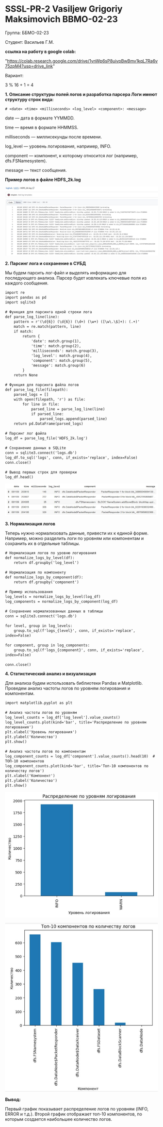 # SSSL-PR-2 Vasiljew Grigoriy Maksimovich BBMO-02-23

Группа: ББМО-02-23

Студент: Васильев Г.М.

**ссылка на работу в google colab:**

"https://colab.research.google.com/drive/1ynWp6sP8uivpBwBmv1kqL7Ra6v75zpM4?usp=drive_link"

Вариант:

3 % 16 + 1 = 4

**1. Описание структуры полей логов и разработка парсера
Логи имеют структуру строк вида:**

```
# <date> <time> <milliseconds> <log_level> <component>: <message>
```

date — дата в формате YYMMDD.

time — время в формате HHMMSS.

milliseconds — миллисекунды после времени.

log_level — уровень логирования, например, INFO.

component — компонент, к которому относится лог (например, dfs.FSNamesystem).

message — текст сообщения.

**Пример логов в файле HDFS_2k.log**

![image](https://github.com/Archangel15520/ssl2/blob/main/screenshot/1.JPG)

**2. Парсинг лога и сохранение в СУБД**

Мы будем парсить лог-файл и выделять информацию для последующего анализа. Парсер будет извлекать ключевые поля из каждого сообщения.

```
import re
import pandas as pd
import sqlite3

# Функция для парсинга одной строки лога
def parse_log_line(line):
    pattern = r'(\d{6}) (\d{6}) (\d+) (\w+) ([\w\.\$]+): (.+)'
    match = re.match(pattern, line)
    if match:
        return {
            'date': match.group(1),
            'time': match.group(2),
            'milliseconds': match.group(3),
            'log_level': match.group(4),
            'component': match.group(5),
            'message': match.group(6)
        }
    return None

# Функция для парсинга файла логов
def parse_log_file(filepath):
    parsed_logs = []
    with open(filepath, 'r') as file:
        for line in file:
            parsed_line = parse_log_line(line)
            if parsed_line:
                parsed_logs.append(parsed_line)
    return pd.DataFrame(parsed_logs)

# Парсинг лог файла
log_df = parse_log_file('HDFS_2k.log')

# Сохранение данных в SQLite
conn = sqlite3.connect('logs.db')
log_df.to_sql('logs', conn, if_exists='replace', index=False)
conn.close()

# Вывод первых строк для проверки
log_df.head()
```

![image](https://github.com/Archangel15520/ssl2/blob/main/screenshot/2.JPG)

**3. Нормализация логов**

Теперь нужно нормализовать данные, привести их к единой форме. Например, можно разделить логи по уровням или компонентам и сохранить их в отдельные таблицы.

```
# Нормализация логов по уровню логирования
def normalize_logs_by_level(df):
    return df.groupby('log_level')

# Нормализация по компоненту
def normalize_logs_by_component(df):
    return df.groupby('component')

# Пример использования
log_levels = normalize_logs_by_level(log_df)
log_components = normalize_logs_by_component(log_df)

# Сохранение нормализованных данных в таблицы
conn = sqlite3.connect('logs.db')

for level, group in log_levels:
    group.to_sql(f'logs_{level}', conn, if_exists='replace', index=False)

for component, group in log_components:
    group.to_sql(f'logs_{component}', conn, if_exists='replace', index=False)

conn.close()
```

**4. Статистический анализ и визуализация**

Для анализа будем использовать библиотеки Pandas и Matplotlib. Проведем анализ частоты логов по уровням логирования и компонентам.

```
import matplotlib.pyplot as plt

# Анализ частоты логов по уровням
log_level_counts = log_df['log_level'].value_counts()
log_level_counts.plot(kind='bar', title='Распределение по уровням логирования')
plt.xlabel('Уровень логирования')
plt.ylabel('Количество')
plt.show()

# Анализ частоты логов по компонентам
log_component_counts = log_df['component'].value_counts().head(10)  # ТОП-10 компонентов
log_component_counts.plot(kind='bar', title='Топ-10 компонентов по количеству логов')
plt.xlabel('Компонент')
plt.ylabel('Количество')
plt.show()
```

![image](https://github.com/Archangel15520/ssl2/blob/main/screenshot/3.JPG)

![image](https://github.com/Archangel15520/ssl2/blob/main/screenshot/4.JPG)

**Вывод:**

Первый график показывает распределение логов по уровням (INFO, ERROR и т.д.).
Второй график отображает топ-10 компонентов, по которым создается наибольшее количество логов.
